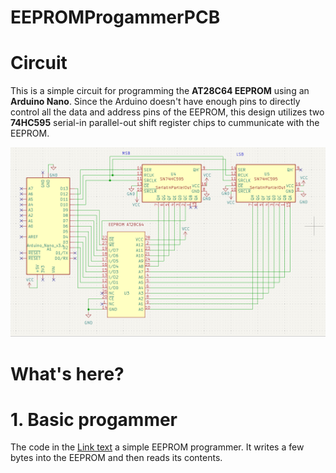 # EEPROMProgammerPCB


# Circuit
This is a simple circuit for programming the **AT28C64 EEPROM** using an **Arduino Nano**. Since the Arduino doesn't have enough pins to directly control all the data and address pins of the EEPROM, this design utilizes two **74HC595** serial-in parallel-out shift register chips to cummunicate with the EEPROM.

<img src="schematic/schematic.png" style="max-width:100%; height:auto;" />

# What's here?

# 1. Basic progammer
The code in the [Link text](code/eeprom-programmer.ino) a simple EEPROM programmer. It writes a few bytes into the EEPROM and then reads its contents.
